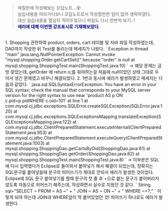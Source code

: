 > 며칠만에 작성해보는 오답노트...:dizzy_face:  
  실습내용을 따라가다보니 오답노트로서 작성할만한 일이 없어 생략하였다.  
  대신 실습내용을 열심히 적어두었으니 파일도 다시 한번씩 보기..!  
  **<span style="color:darkblue">에러에 대해 이번엔 강조표시로 기재해보았다.</span>**
<br>
1. Shopping 관련하여 product, orders,  cart 테이블 및 자바 파일 작성하였는데, DAO까지 작성한 뒤 Test를 돌리는데 메세지가 나왔다.  
`
Exception in thread "main" java.lang.NullPointerException: Cannot invoke "mysql.shopping.Order.getCartSet()" because "order" is null at mysql.shopping.ShoppingTest.main(ShoppingTest.java:10)
`  
    -> 해당 문제는 금방 찾았는데, getOrder 에 return o;를 줘야하는걸 처음에 null이었던 상태 그대로 두어서 생긴 문제였고 바꾸니 해결되었다.
2. 1번과 동시에 에러가 발생하였고 메세지는 다음과 같았다.  
`
java.sql.SQLSyntaxErrorException: You have an error in your SQL syntax; check the manual that corresponds to your MySQL server version for the right syntax to use near 'product AS p ON c.pid=p.pidWHERE c.oid=101' at line 1
	at com.mysql.cj.jdbc.exceptions.SQLError.createSQLException(SQLError.java:120)
	at com.mysql.cj.jdbc.exceptions.SQLExceptionsMapping.translateException(SQLExceptionsMapping.java:122)
	at com.mysql.cj.jdbc.ClientPreparedStatement.executeInternal(ClientPreparedStatement.java:953)
	at com.mysql.cj.jdbc.ClientPreparedStatement.executeQuery(ClientPreparedStatement.java:1003)
	at mysql.shopping.ShoppingDao.getCartsByOid(ShoppingDao.java:61)
	at mysql.shopping.ShoppingDao.getOrder(ShoppingDao.java:82)
	at mysql.shopping.ShoppingTest.main(ShoppingTest.java:8)
    `  
    -> 이부분은 SQL에 다시 입력했다가 Eclipse로 돌아와서 붙여넣기 해서 해결이 되었는데, 정확히는 SQL문구를 붙여넣을때 문구의 띄어쓰기가 제대로 안되서 에러가 발생한 것이었다. Eclipse에 SQL 문구 붙여넣기를 할때 문구의 첫 줄 후 +으로 붙는 문구가 붙어버리지 않도록 자동으로 띄어쓰기 해주는데, 작성하면서 실수로 지웠던 것 같다.  
   ` String sql="SELECT ~ FROM ~ AS ~"
				+ " JOIN ~ AS ~ ON ~"
				+ " WHERE ~=?;"
    `  
    이렇게 되야 하는데 JOIN과 WHERE앞이 딱 붙어있었던 것! 띄어쓰기 하나로도 에러가 발생한다.